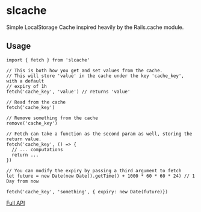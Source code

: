 # slcache

Simple LocalStorage Cache inspired heavily by the Rails.cache module.


## Usage

```
import { fetch } from 'slcache'

// This is both how you get and set values from the cache. 
// This will store 'value' in the cache under the key 'cache_key', with a default
// expiry of 1h
fetch('cache_key', 'value') // returns 'value'

// Read from the cache
fetch('cache_key')

// Remove something from the cache
remove('cache_key')

// Fetch can take a function as the second param as well, storing the return value.
fetch('cache_key', () => {
  // ... computations
  return ...
})

// You can modify the expiry by passing a third argument to fetch
let future = new Date(new Date().getTime() + 1000 * 60 * 60 * 24) // 1 Day from now

fetch('cache_key', 'something', { expiry: new Date(future)})
```

[Full API](./docs/index.html)
